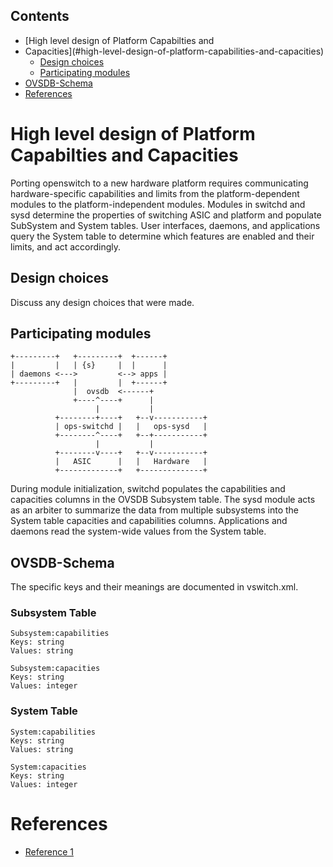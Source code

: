 ## Contents
  * [High level design of Platform Capabilties and
  * Capacities](#high-level-design-of-platform-capabilities-and-capacities)
    * [Design choices](#design-choices)
    * [Participating modules](#participating-modules)
  * [OVSDB-Schema](#ovsdb-schema)
  * [References](#references)

# High level design of Platform Capabilties and Capacities
Porting openswitch to a new hardware platform requires communicating hardware-specific capabilities and limits from the platform-dependent modules to the platform-independent modules. Modules in switchd and sysd determine the properties of switching ASIC and platform and populate SubSystem and System tables. User interfaces, daemons, and applications query the System table to determine which features are enabled and their limits, and act accordingly.

## Design choices
Discuss any design choices that were made.

## Participating modules
```ditaa
+---------+   +---------+  +------+
|         |   | {s}     |  |      |
| daemons <--->         <--> apps |
+---------+   |         |  +------+
              |  ovsdb  <------+
              +----^----+      |
                   |           |
          +--------+----+   +--v-----------+
          | ops-switchd |   |   ops-sysd   |
          +--------^----+   +--+-----------+
                   |           |
          +--------v----+   +--v-----------+
          |   ASIC      |   |   Hardware   |
          +-------------+   +--------------+
```

During module initialization, switchd populates the capabilities and capacities columns in the OVSDB Subsystem table. The sysd module acts as an arbiter to summarize the data from multiple subsystems into the System table capacities and capabilities columns. Applications and daemons read the system-wide values from the System table.

## OVSDB-Schema
The specific keys and their meanings are documented in vswitch.xml.

### Subsystem Table
```
Subsystem:capabilities
Keys: string
Values: string

Subsystem:capacities
Keys: string
Values: integer
```
### System Table
```
System:capabilities
Keys: string
Values: string

System:capacities
Keys: string
Values: integer
```

# References
* [Reference 1](http://www.openswitch.net/docs/redest1)
